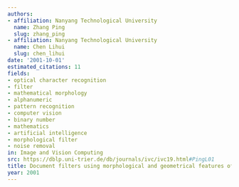 ```yaml
---
authors:
- affiliation: Nanyang Technological University
  name: Zhang Ping
  slug: zhang_ping
- affiliation: Nanyang Technological University
  name: Chen Lihui
  slug: chen_lihui
date: '2001-10-01'
estimated_citations: 11
fields:
- optical character recognition
- filter
- mathematical morphology
- alphanumeric
- pattern recognition
- computer vision
- binary number
- mathematics
- artificial intelligence
- morphological filter
- noise removal
in: Image and Vision Computing
src: https://dblp.uni-trier.de/db/journals/ivc/ivc19.html#PingL01
title: Document filters using morphological and geometrical features of characters
year: 2001
---
```


